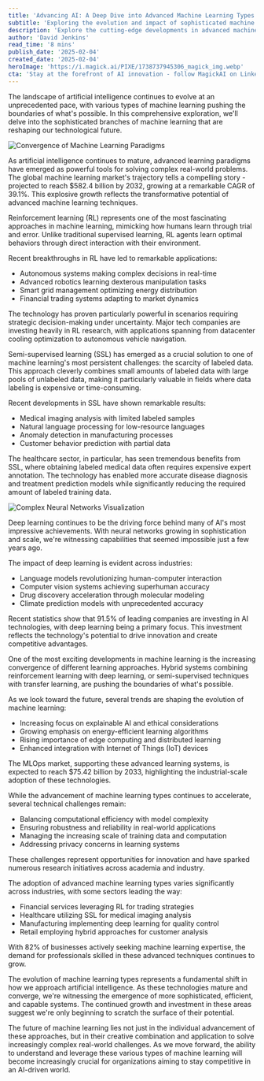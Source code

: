 ```yaml
---
title: 'Advancing AI: A Deep Dive into Advanced Machine Learning Types'
subtitle: 'Exploring the evolution and impact of sophisticated machine learning paradigms'
description: 'Explore the cutting-edge developments in advanced machine learning, from reinforcement learning to deep neural networks, and understand how these technologies are reshaping industries and driving innovation. Learn about the convergence of different learning paradigms and the technical challenges that lie ahead in this comprehensive analysis of modern AI.'
author: 'David Jenkins'
read_time: '8 mins'
publish_date: '2025-02-04'
created_date: '2025-02-04'
heroImage: 'https://i.magick.ai/PIXE/1738737945306_magick_img.webp'
cta: 'Stay at the forefront of AI innovation - follow MagickAI on LinkedIn for regular insights into machine learning advancements and emerging technologies that are shaping our future.'
---
```


The landscape of artificial intelligence continues to evolve at an unprecedented pace, with various types of machine learning pushing the boundaries of what's possible. In this comprehensive exploration, we'll delve into the sophisticated branches of machine learning that are reshaping our technological future.

![Convergence of Machine Learning Paradigms](https://i.magick.ai/PIXE/1738737945310_magick_img.webp)

As artificial intelligence continues to mature, advanced learning paradigms have emerged as powerful tools for solving complex real-world problems. The global machine learning market's trajectory tells a compelling story - projected to reach $582.4 billion by 2032, growing at a remarkable CAGR of 39.1%. This explosive growth reflects the transformative potential of advanced machine learning techniques.

Reinforcement learning (RL) represents one of the most fascinating approaches in machine learning, mimicking how humans learn through trial and error. Unlike traditional supervised learning, RL agents learn optimal behaviors through direct interaction with their environment.

Recent breakthroughs in RL have led to remarkable applications:
- Autonomous systems making complex decisions in real-time
- Advanced robotics learning dexterous manipulation tasks
- Smart grid management optimizing energy distribution
- Financial trading systems adapting to market dynamics

The technology has proven particularly powerful in scenarios requiring strategic decision-making under uncertainty. Major tech companies are investing heavily in RL research, with applications spanning from datacenter cooling optimization to autonomous vehicle navigation.

Semi-supervised learning (SSL) has emerged as a crucial solution to one of machine learning's most persistent challenges: the scarcity of labeled data. This approach cleverly combines small amounts of labeled data with large pools of unlabeled data, making it particularly valuable in fields where data labeling is expensive or time-consuming.

Recent developments in SSL have shown remarkable results:
- Medical imaging analysis with limited labeled samples
- Natural language processing for low-resource languages
- Anomaly detection in manufacturing processes
- Customer behavior prediction with partial data

The healthcare sector, in particular, has seen tremendous benefits from SSL, where obtaining labeled medical data often requires expensive expert annotation. The technology has enabled more accurate disease diagnosis and treatment prediction models while significantly reducing the required amount of labeled training data.

![Complex Neural Networks Visualization](https://i.magick.ai/PIXE/1738737945312_magick_img.webp)

Deep learning continues to be the driving force behind many of AI's most impressive achievements. With neural networks growing in sophistication and scale, we're witnessing capabilities that seemed impossible just a few years ago.

The impact of deep learning is evident across industries:
- Language models revolutionizing human-computer interaction
- Computer vision systems achieving superhuman accuracy
- Drug discovery acceleration through molecular modeling
- Climate prediction models with unprecedented accuracy

Recent statistics show that 91.5% of leading companies are investing in AI technologies, with deep learning being a primary focus. This investment reflects the technology's potential to drive innovation and create competitive advantages.

One of the most exciting developments in machine learning is the increasing convergence of different learning approaches. Hybrid systems combining reinforcement learning with deep learning, or semi-supervised techniques with transfer learning, are pushing the boundaries of what's possible.

As we look toward the future, several trends are shaping the evolution of machine learning:
- Increasing focus on explainable AI and ethical considerations
- Growing emphasis on energy-efficient learning algorithms
- Rising importance of edge computing and distributed learning
- Enhanced integration with Internet of Things (IoT) devices

The MLOps market, supporting these advanced learning systems, is expected to reach $75.42 billion by 2033, highlighting the industrial-scale adoption of these technologies.

While the advancement of machine learning types continues to accelerate, several technical challenges remain:
- Balancing computational efficiency with model complexity
- Ensuring robustness and reliability in real-world applications
- Managing the increasing scale of training data and computation
- Addressing privacy concerns in learning systems

These challenges represent opportunities for innovation and have sparked numerous research initiatives across academia and industry.

The adoption of advanced machine learning types varies significantly across industries, with some sectors leading the way:
- Financial services leveraging RL for trading strategies
- Healthcare utilizing SSL for medical imaging analysis
- Manufacturing implementing deep learning for quality control
- Retail employing hybrid approaches for customer analysis

With 82% of businesses actively seeking machine learning expertise, the demand for professionals skilled in these advanced techniques continues to grow.

The evolution of machine learning types represents a fundamental shift in how we approach artificial intelligence. As these technologies mature and converge, we're witnessing the emergence of more sophisticated, efficient, and capable systems. The continued growth and investment in these areas suggest we're only beginning to scratch the surface of their potential.

The future of machine learning lies not just in the individual advancement of these approaches, but in their creative combination and application to solve increasingly complex real-world challenges. As we move forward, the ability to understand and leverage these various types of machine learning will become increasingly crucial for organizations aiming to stay competitive in an AI-driven world.